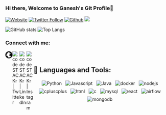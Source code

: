### Hi there, Welcome to Ganesh's Git Profile👋

 

[![Website](https://img.shields.io/badge/cosmicdepth-coding-orange)](https://dataview-ai.netlify.app/)
[![Twitter Follow](https://img.shields.io/badge/LinkedIn-0077B5)](https://www.linkedin.com/in/ganeshkt/)
[![Github](https://img.shields.io/github/followers/CharalambosIoannou?label=Follow&style=social)](https://github.com/ganesh0211)
![](https://visitor-badge.laobi.icu/badge?page_id=ganesh0211.ganesh0211)

 


![GitHub stats](https://github-readme-stats.vercel.app/api?username=ganesh0211&show_icons=true&theme=gruvbox)
![Top Langs](https://github-readme-stats.vercel.app/api/top-langs/?username=ganesh0211&theme=gruvbox)

 

 

### Connect with me:

 

[<img align="left" alt="codeSTACKr.com" width="22px" src="https://raw.githubusercontent.com/iconic/open-iconic/master/svg/globe.svg" />][website]
<!--[<img align="left" alt="codeSTACKr | YouTube" width="22px" background-color="#C52F30" src="https://cdn.jsdelivr.net/npm/simple-icons@v3/icons/youtube.svg" />][youtube] -->
[<img align="left" alt="codeSTACKr | Twitter" width="22px" src="https://cdn.jsdelivr.net/npm/simple-icons@v3/icons/twitter.svg" />][twitter]
[<img align="left" alt="codeSTACKr | LinkedIn" width="22px" src="https://cdn.jsdelivr.net/npm/simple-icons@v3/icons/linkedin.svg" />][linkedin]
[<img align="left" alt="codeSTACKr | Instagram" width="22px" src="https://cdn.jsdelivr.net/npm/simple-icons@v3/icons/instagram.svg" />][instagram]

 

<br />

 


## 🧰 Languages and Tools:
<p align="center">
<img onclick="#" src="https://github.com/ganesh0211/geticon/blob/master/icons/python.svg" alt="Python" height="40" style="vertical-align:top; margin:4px">
<img src="https://github.com/ganesh0211/geticon/blob/master/icons/javascript.svg" alt="Javascript" height="40" style="vertical-align:top; margin:4px">
<img onclick="#" src="https://github.com/ganesh0211/geticon/blob/master/icons/java.svg" alt="Java" height="40" style="vertical-align:top; margin:4px">
 

 <img src="https://github.com/ganesh0211/geticon/blob/master/icons/docker.svg" alt="docker" height="40" style="vertical-align:top; margin:4px">
 <img src="https://github.com/ganesh0211/geticon/blob/master/icons/hibernate.svg" alt="nodejs" height="40" style="vertical-align:top; margin:4px">
 <img src="https://github.com/ganesh0211/geticon/blob/master/icons/c-plusplus.svg" alt="cpluscplus" height="40" style="vertical-align:top; margin:4px">
 <img src="https://github.com/ganesh0211/geticon/blob/master/icons/html-5.svg" alt="html" height="40" style="vertical-align:top; margin:4px">
 <img src="https://github.com/ganesh0211/geticon/blob/master/icons/c.svg" alt="c" height="40" style="vertical-align:top; margin:4px">
 <img src="https://github.com/ganesh0211/geticon/blob/master/icons/mysql.svg" alt="mysql" height="40" style="vertical-align:top; margin:4px">
 <img src="https://github.com/ganesh0211/geticon/blob/master/icons/spring.svg" alt="react" height="40" style="vertical-align:top; margin:4px">
 <img src="https://github.com/ganesh0211/geticon/blob/master/icons/airflow.svg" alt="airflow" height="40" style="vertical-align:top; margin:4px">
 <img src="https://github.com/ganesh0211/geticon/blob/master/icons/mongodb.svg" alt="mongodb" height="40" style="vertical-align:top; margin:4px">
</p>

 

 <!--

### 📺 Latest YouTube Videos

 

 YOUTUBE:START 
- [PI Approximation Animation](https://www.youtube.com/watch?v=z77q6ZqtNA0)-->
<!-- YOUTUBE:END 

 

➡️ [more videos...](https://www.youtube.com/channel/UCfvNKCSgWbxvgSBXX1Yvorw?view_as=subscriber)

 -->


 <!-- BLOG-POST-LIST:START 

### 📕 Latest Blog Posts

 


- [Neural Networks: Building neural network from scratch](https://epoweriotatheta.netlify.app/blog/basics_of_neural_networks/)
- [Calculating Value of Pi](https://epoweriotatheta.netlify.app/blog/approximate_pi/)
- [Optical Character Recoginition](https://epoweriotatheta.netlify.app/blog/python_ocr/)
<!-- BLOG-POST-LIST:END 

 

➡️ [more blog posts...](https://epoweriotatheta.netlify.app/)

 -->


 

[website]: https://dataview-ai.netlify.app/
[twitter]: https://twitter.com/ganeshis018
[youtube]: https://www.youtube.com/channel/UCfvNKCSgWbxvgSBXX1Yvorw?view_as=subscriber
[instagram]: https://www.instagram.com/ganesh.0211/?hl=en
[linkedin]: https://www.linkedin.com/in/ganeshkt/
[gruvbox]: https://github-readme-stats.vercel.app/api?username=ganesh0211&show_icons=true&hide=contribs,prs&cache_seconds=86400&theme=gruvbox
